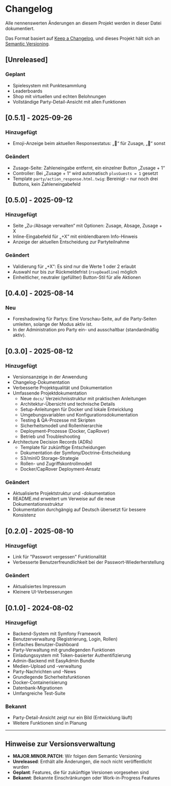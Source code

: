 # Changelog
Alle nennenswerten Änderungen an diesem Projekt werden in dieser Datei dokumentiert.

Das Format basiert auf [Keep a Changelog](https://keepachangelog.com/de/1.1.0/),
und dieses Projekt hält sich an [Semantic Versioning](https://semver.org/lang/de/spec/v2.0.0.html).

## [Unreleased]

### Geplant
- Spielesystem mit Punktesammlung
- Leaderboards
- Shop mit virtuellen und echten Belohnungen
- Vollständige Party-Detail-Ansicht mit allen Funktionen

## [0.5.1] - 2025-09-26

### Hinzugefügt
- Emoji-Anzeige beim aktuellen Responsestatus: „🙂“ für Zusage, „🙁“ sonst

### Geändert
- Zusage-Seite: Zahleneingabe entfernt, ein einzelner Button „Zusage + 1“
- Controller: Bei „Zusage + 1“ wird automatisch `plusGuests = 1` gesetzt
- Template `party/action_response.html.twig`: Bereinigt – nur noch drei Buttons, kein Zahleneingabefeld

## [0.5.0] - 2025-09-12

### Hinzugefügt
- Seite „Zu-/Absage verwalten“ mit Optionen: Zusage, Absage, Zusage + X
- Inline-Eingabefeld für „+X“ mit einblendbarem Info-Hinweis
- Anzeige der aktuellen Entscheidung zur Partyteilnahme

### Geändert
- Validierung für „+X“: Es sind nur die Werte 1 oder 2 erlaubt
- Auswahl nur bis zur Rückmeldefrist (`rsvpDeadline`) möglich
- Einheitlicher, neutraler (gefüllter) Button-Stil für alle Aktionen

## [0.4.0] - 2025-08-14

### Neu
- Foreshadowing für Partys: Eine Vorschau-Seite, auf die Party-Seiten umleiten, solange der Modus aktiv ist.
- In der Administration pro Party ein- und ausschaltbar (standardmäßig aktiv).

## [0.3.0] - 2025-08-12

### Hinzugefügt
- Versionsanzeige in der Anwendung
- Changelog-Dokumentation
- Verbesserte Projektqualität und Dokumentation
- Umfassende Projektdokumentation
  - Neue `docs/` Verzeichnisstruktur mit praktischen Anleitungen
  - Architektur-Übersicht und technische Details
  - Setup-Anleitungen für Docker und lokale Entwicklung
  - Umgebungsvariablen und Konfigurationsdokumentation
  - Testing & QA-Prozesse mit Skripten
  - Sicherheitsmodell und Rollenhierarchie
  - Deployment-Prozesse (Docker, CapRover)
  - Betrieb und Troubleshooting
- Architecture Decision Records (ADRs)
  - Template für zukünftige Entscheidungen
  - Dokumentation der Symfony/Doctrine-Entscheidung
  - S3/minIO Storage-Strategie
  - Rollen- und Zugriffskontrollmodell
  - Docker/CapRover Deployment-Ansatz

### Geändert
- Aktualisierte Projektstruktur und -dokumentation
- README.md erweitert um Verweise auf die neue Dokumentationsstruktur
- Dokumentation durchgängig auf Deutsch übersetzt für bessere Konsistenz

## [0.2.0] - 2025-08-10

### Hinzugefügt
- Link für "Passwort vergessen" Funktionalität
- Verbesserte Benutzerfreundlichkeit bei der Passwort-Wiederherstellung

### Geändert
- Aktualisiertes Impressum
- Kleinere UI-Verbesserungen

## [0.1.0] - 2024-08-02

### Hinzugefügt
- Backend-System mit Symfony Framework
- Benutzerverwaltung (Registrierung, Login, Rollen)
- Einfaches Benutzer-Dashboard
- Party-Verwaltung mit grundlegenden Funktionen
- Einladungssystem mit Token-basierter Authentifizierung
- Admin-Backend mit EasyAdmin Bundle
- Medien-Upload und -verwaltung
- Party-Nachrichten und -News
- Grundlegende Sicherheitsfunktionen
- Docker-Containerisierung
- Datenbank-Migrationen
- Umfangreiche Test-Suite

### Bekannt
- Party-Detail-Ansicht zeigt nur ein Bild (Entwicklung läuft)
- Weitere Funktionen sind in Planung

---

## Hinweise zur Versionsverwaltung

- **MAJOR.MINOR.PATCH**: Wir folgen dem Semantic Versioning
- **Unreleased**: Enthält alle Änderungen, die noch nicht veröffentlicht wurden
- **Geplant**: Features, die für zukünftige Versionen vorgesehen sind
- **Bekannt**: Bekannte Einschränkungen oder Work-in-Progress Features

